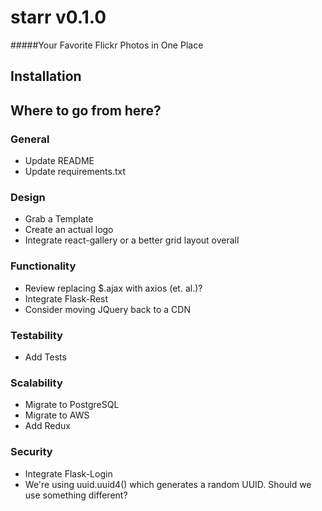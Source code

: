 # starr v0.1.0
#####Your Favorite Flickr Photos in One Place

## Installation

## Where to go from here?

### General
* Update README
* Update requirements.txt

### Design
* Grab a Template
* Create an actual logo
* Integrate react-gallery or a better grid layout overall

### Functionality
* Review replacing $.ajax with axios (et. al.)?
* Integrate Flask-Rest
* Consider moving JQuery back to a CDN

### Testability
* Add Tests

### Scalability
* Migrate to PostgreSQL
* Migrate to AWS
* Add Redux

### Security
* Integrate Flask-Login
* We're using uuid.uuid4() which generates a random UUID.  Should we use something different?
